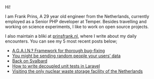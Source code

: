 Hi!

I am Frank Prins, A 29 year old engineer from the Netherlands, currently employed as a Senior PHP developer at Temper.
Besides travelling and working on science experiments, I like to work on open source projects.

I also maintain a bliki at [prinsfrank.nl](https://prinsfrank.nl), where I write about my daily encounters. You can see my 5 most recent posts below;


<!--START_SECTION:feed-->
* [A.G.A.I.N.‽ Framework for thorough bug-fixing](https:&#x2F;&#x2F;prinsfrank.nl&#x2F;2023&#x2F;08&#x2F;28&#x2F;AGAIN_Framework_for_thorough_bugfixing)
* [You might be sending random people your users’ data](https:&#x2F;&#x2F;prinsfrank.nl&#x2F;2023&#x2F;06&#x2F;17&#x2F;You-might-be-sending-random-people-your-users-data)
* [Back on Svalbard](https:&#x2F;&#x2F;prinsfrank.nl&#x2F;2023&#x2F;04&#x2F;09&#x2F;Back-in-Longyearbyen-on-Svalbard)
* [How to write decoupled unit tests in Laravel](https:&#x2F;&#x2F;prinsfrank.nl&#x2F;2022&#x2F;09&#x2F;20&#x2F;How-to-write-decoupled-unit-tests-in-Laravel)
* [Visiting the only nuclear waste storage facility of the Netherlands](https:&#x2F;&#x2F;prinsfrank.nl&#x2F;2022&#x2F;09&#x2F;12&#x2F;Visiting-the-only-nuclear-waste-storage-facility-of-the-Netherlands)
<!--END_SECTION:feed-->
